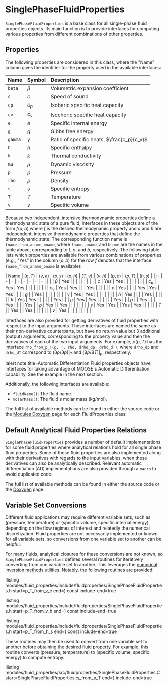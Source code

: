 # SinglePhaseFluidProperties

`SinglePhaseFluidProperties` is a base class for all single-phase fluid properties
objects. Its main function is to provide interfaces for computing various properties
from different combinations of other properties.

## Properties

The following properties are considered in this class, where the "Name" column
gives the identifier for the property used in the available interfaces:

| Name | Symbol | Description |
| :- | :- | :- |
| `beta` | $\beta$ | Volumetric expansion coefficient |
| `c` | $c$ | Speed of sound |
| `cp` | $c_p$ | Isobaric specific heat capacity |
| `cv` | $c_v$ | Isochoric specific heat capacity |
| `e` | $e$ | Specific internal energy |
| `g` | $g$ | Gibbs free energy |
| `gamma` | $\gamma$ | Ratio of specific heats, $\frac{c_p}{c_v}$ |
| `h` | $h$ | Specific enthalpy |
| `k` | $k$ | Thermal conductivity |
| `mu` | $\mu$ | Dynamic viscosity |
| `p` | $p$ | Pressure |
| `rho` | $\rho$ | Density |
| `s` | $s$ | Specific entropy |
| `T` | $T$ | Temperature |
| `v` | $v$ | Specific volume |

Because two independent, intensive thermodynamic properties define a
thermodynamic state of a pure fluid, interfaces in these objects are of the form $f(a,b)$
where $f$ is the desired thermodynamic property and $a$ and $b$ are independent,
intensive thermodynamic properties that define the thermodynamic state. The
corresponding function name is `fname_from_aname_bname`, where `fname`, `aname`,
and `bname` are the names in the table above, corresponding to $f$, $a$, and $b$,
respectively. The following table lists which
properties are available from various combinations of properties (e.g., "Yes"
in the column $(a,b)$ for the row $f$ denotes that the interface `fname_from_aname_bname`
is available):

| Name     | $(p,T)$ | $(v,e)$ | $(p,s)$ | $(p,h)$ | $(T,v)$ | $(v,h)$ | $(p,\rho)$ | $(\rho,T)$ | $(h,s)$ |
| :-       | -       | -       | -       | -       | -       | -       | -          |            |         |
| $\beta$  | Yes     |         |         |         |         |         |            |            |         |
| $c$      | Yes     | Yes     |         |         |         |         |            |            |         |
| $c_p$    | Yes     | Yes     |         |         |         |         |            |            |         |
| $c_v$    | Yes     | Yes     |         |         | Yes     |         |            |            |         |
| $e$      | Yes     |         |         |         | Yes     | Yes     | Yes        |            |         |
| $g$      |         | Yes     |         |         |         |         |            |            |         |
| $\gamma$ | Yes     | Yes     |         |         |         |         |            |            |         |
| $h$      | Yes     |         |         |         | Yes     |         |            |            |         |
| $k$      | Yes     | Yes     |         |         |         |         |            | Yes        |         |
| $\mu$    | Yes     | Yes     |         |         |         |         |            | Yes        |         |
| $p$      |         | Yes     |         |         | Yes     |         |            |            | Yes     |
| $\rho$   | Yes     |         | Yes     |         |         |         |            |            |         |
| $s$      | Yes     | Yes     |         | Yes     | Yes     |         |            |            |         |
| $T$      |         | Yes     |         | Yes     |         |         |            |            |         |
| $v$      | Yes     |         |         |         |         |         |            |            |         |

Interfaces are also provided for getting derivatives of fluid properties with respect
to the input arguments. These interfaces are named the same as their non-derivative
counterparts, but have no return value but 3 additional (output) arguments,
corresponding to the property value and then the derivatives of each of the two input
arguments. For example, $\rho(p,T)$ has the interface `rho_from_p_T(p, T, rho, drho_dp, drho_dT)`,
where `drho_dp` and `drho_dT` correspond to $(\partial\rho/\partial p)|_T$ and
$(\partial\rho/\partial T)|_p$, respectively.

!alert note title=Automatic Differentiation
Fluid properties objects have interfaces for taking advantage of MOOSE's
Automatic Differentiation capability. See the example in the next section.

Additionally, the following interfaces are available:

- `fluidName()`: The fluid name.
- `molarMass()`: The fluid's molar mass (kg/mol).

The full list of available methods can be found in either the source code or the
[Modules Doxygen](https://mooseframework.inl.gov/docs/doxygen/modules/classes.html) page for each
FluidProperties class.

## Default Analytical Fluid Properties Relations

`SinglePhaseFluidProperties` provides a number of default implementations for some fluid properties where
analytical relations hold for all single phase fluid properties. Some of these fluid properties
are also implemented along with their derivatives with regards to the input variables, when
these derivatives can also be analytically described. Relevant automatic differentiation (AD)
implementations are also provided through a `macro` to avoid duplicated code.

The full list of available methods can be found in either the source code or the
[Doxygen](https://mooseframework.inl.gov/docs/doxygen/modules/classSinglePhaseFluidProperties.html) page.

## Variable Set Conversions

Different fluid applications may require different variable sets, such as (pressure, temperature)
or (specific volume, specific internal energy), depending on the flow regimes of interest and relatedly
the numerical discretization. Fluid properties are not necessarily implemented or known for all variable sets,
so conversions from one variable set to another can be helpful.

For many fluids, analytical closures for these conversions are not known, so `SinglePhaseFluidProperties`
defines several routines for iteratively converting from one variable set
to another. This leverages the [numerical inversion methods utilities](utils/FluidPropertiesUtils.md).
Notably, the following routines are provided:

!listing modules/fluid_properties/include/fluidproperties/SinglePhaseFluidProperties.h start=p_T_from_v_e end=) const include-end=true

!listing modules/fluid_properties/include/fluidproperties/SinglePhaseFluidProperties.h start=p_T_from_v_h end=) const include-end=true

!listing modules/fluid_properties/include/fluidproperties/SinglePhaseFluidProperties.h start=p_T_from_h_s end=) const include-end=true

These routines may then be used to convert from one variable set to another before obtaining the desired
fluid property. For example, this routine converts (pressure, temperature) to (specific volume, specific energy)
to compute entropy.

!listing modules/fluid_properties/src/fluidproperties/SinglePhaseFluidProperties.C start=SinglePhaseFluidProperties::s_from_p_T end=} include-end=true
